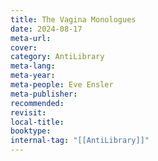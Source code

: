 ```yaml
---
title: The Vagina Monologues
date: 2024-08-17
meta-url: 
cover: 
category: AntiLibrary
meta-lang: 
meta-year: 
meta-people: Eve Ensler
meta-publisher: 
recommended: 
revisit: 
local-title: 
booktype:
internal-tag: "[[AntiLibrary]]"
---
```


